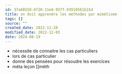 ```yaml
---
id: 37a68550-6f20-11ed-937f-93919561b15d
title: on doit apprendre les méthodes par mimétisme
tags: []
source: ""
created_date: 2022-11-28
modified_date: 2022-12-03
date: 2024-08-19
---
```

- nécessite de connaitre les cas particuliers
- lors de cas particulier
- donne des pensées pour résoudre les exercices
- méta leçon [[méth